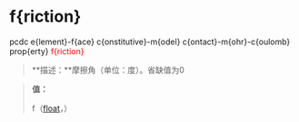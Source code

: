# f{riction}
pcdc e{lement}-f{ace} c{onstitutive}-m{odel} c{ontact}-m{ohr}-c{oulomb} prop{erty} <span style='color: red;'>f{riction}</span>
> **描述：**摩擦角（单位：度）。省缺值为0

> 
> **值：**
> 
> f（[float](数据类型/float/)，）

